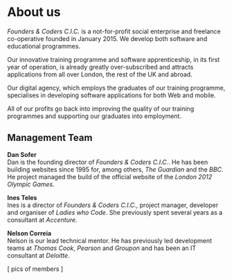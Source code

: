# About us

*Founders & Coders C.I.C.* is a not-for-profit social enterprise and freelance co-operative founded in January 2015. We develop both software and educational programmes. 

Our innovative training programme and software apprenticeship, in its first year of operation, is already greatly over-subscribed and attracts applications from all over London, the rest of  the UK and abroad.

Our digital agency, which employs the graduates of our training programme, specialises in developing software applications for both Web and mobile.

All of our profits go back into improving the quality of our training programmes and supporting our graduates into employment.

## Management Team

**Dan Sofer**    
Dan is the founding director of *Founders & Coders C.I.C.*. He has been building websites since 1995 for, among others, *The Guardian* and the *BBC*. He project managed the build of the official website of the *London 2012 Olympic Games*.

**Ines Teles**    
Ines is a director of *Founders & Coders C.I.C.*, project manager, developer and organiser of *Ladies who Code*. She previously spent several years as a consultant at *Accenture*. 

**Nelson Correia**    
Nelson is our lead technical mentor. He has previously led development teams at *Thomas Cook*, *Pearson* and *Groupon* and has been an IT consultant at *Deloitte*.

[ pics of members ]



